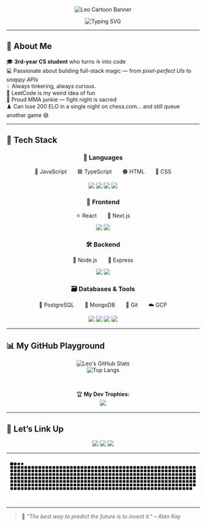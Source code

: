 <p align="center">
  <img src="assets/leo-banner.png" alt="Leo Cartoon Banner" />
</p>

<p align="center">
  <img src="https://readme-typing-svg.herokuapp.com?font=Fira+Code&size=26&pause=1000&center=true&vCenter=true&width=700&lines=Hi+there%2C+I'm+Leo!;Full-Stack+Dev+%7C+CS+Student;MMA+Fan+%7C+Tech+Lover+%7C+Chess+Nerd" alt="Typing SVG" />
</p>

---

## 💬 About Me

🎓 **3rd-year CS student** who turns ☕ into code  
💻 Passionate about building full-stack magic — from *pixel-perfect UIs* to *snappy APIs*  
💡 Always tinkering, always curious.  
🧠 LeetCode is my weird idea of fun  
🥋 Proud MMA junkie — fight night is sacred  
♟️ Can lose 200 ELO in a single night on chess.com... and still queue another game 😅

---

## 🧰 Tech Stack

<div align="center">

### 🧾 Languages  
💛 JavaScript  🟦 TypeScript  🟠 HTML  🔵 CSS

<img src="https://cdn.jsdelivr.net/gh/devicons/devicon/icons/javascript/javascript-original.svg" width="40"/>
<img src="https://cdn.jsdelivr.net/gh/devicons/devicon/icons/typescript/typescript-original.svg" width="40"/>
<img src="https://cdn.jsdelivr.net/gh/devicons/devicon/icons/html5/html5-original.svg" width="40"/>
<img src="https://cdn.jsdelivr.net/gh/devicons/devicon/icons/css3/css3-original.svg" width="40"/>

### 🎨 Frontend  
⚛️ React  🔲 Next.js

<img src="https://cdn.jsdelivr.net/gh/devicons/devicon/icons/react/react-original.svg" width="40"/>
<img src="https://cdn.jsdelivr.net/gh/devicons/devicon/icons/nextjs/nextjs-original-wordmark.svg" width="40"/>

### 🛠 Backend  
🌿 Node.js  🚂 Express

<img src="https://cdn.jsdelivr.net/gh/devicons/devicon/icons/nodejs/nodejs-original.svg" width="40"/>
<img src="https://cdn.jsdelivr.net/gh/devicons/devicon/icons/express/express-original.svg" width="40"/>

### 🗃️ Databases & Tools  
🐘 PostgreSQL  🍃 MongoDB  🧰 Git  ☁️ GCP

<img src="https://cdn.jsdelivr.net/gh/devicons/devicon/icons/postgresql/postgresql-original.svg" width="40"/>
<img src="https://cdn.jsdelivr.net/gh/devicons/devicon/icons/mongodb/mongodb-original.svg" width="40"/>
<img src="https://cdn.jsdelivr.net/gh/devicons/devicon/icons/git/git-original.svg" width="40"/>
<img src="https://cdn.jsdelivr.net/gh/devicons/devicon/icons/googlecloud/googlecloud-original.svg" width="40"/>

</div>

---

## 📊 My GitHub Playground

<div align="center">

![Leo's GitHub Stats](https://github-readme-stats.vercel.app/api?username=Leorev01&show_icons=true&theme=tokyonight&hide_title=true)  
![Top Langs](https://github-readme-stats.vercel.app/api/top-langs/?username=Leorev01&layout=compact&theme=tokyonight)

<br/>

🏆 **My Dev Trophies:**  
<img src="https://github-profile-trophy.vercel.app/?username=Leorev01&theme=gruvbox&margin-w=10&margin-h=10" />

</div>

---

## 🔗 Let’s Link Up

<p align="center">
  <a href="https://www.linkedin.com/in/leorev01/"><img src="https://img.shields.io/badge/-LinkedIn-blue?style=for-the-badge&logo=linkedin&logoColor=white" /></a>
  <a href="https://www.leonardorevrenna.software/"><img src="https://img.shields.io/badge/-Portfolio-black?style=for-the-badge&logo=vercel" /></a>
  <a href="https://www.youtube.com/@CrappyCoder2001/videos"><img src="https://img.shields.io/badge/-YouTube-red?style=for-the-badge&logo=youtube&logoColor=white" /></a>
</p>

---

<p align="center">
  <img src="https://github.com/Platane/snk/raw/output/github-contribution-grid-snake.svg" alt="Snake animation" />
</p>

---

> 🎯 *"The best way to predict the future is to invent it." – Alan Kay*

